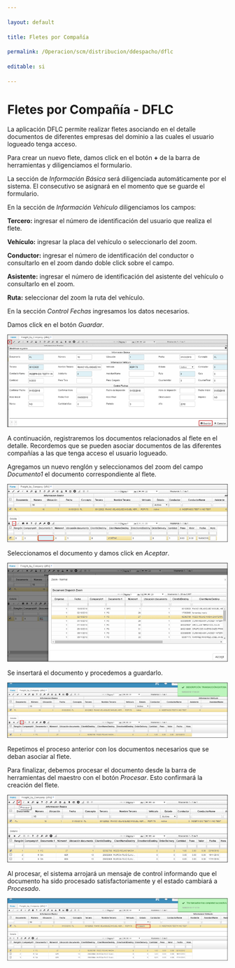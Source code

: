 ```yaml
---

layout: default

title: Fletes por Compañía

permalink: /Operacion/scm/distribucion/ddespacho/dflc

editable: si

---
```




# Fletes por Compañía - DFLC



La aplicación DFLC permite realizar fletes asociando en el detalle documentos de diferentes empresas del dominio a las cuales el usuario logueado tenga acceso.  



Para crear un nuevo flete, damos click en el botón **+** de la barra de herramientas y diligenciamos el formulario.  



La sección de _Información Básica_ será diligenciada automáticamente por el sistema. El consecutivo se asignará en el momento que se guarde el formulario.  



En la sección de _Información Vehículo_ diligenciamos los campos:  



**Tercero:** ingresar el número de identificación del usuario que realiza el flete.  

**Vehículo:** ingresar la placa del vehículo o seleccionarlo del zoom.  

**Conductor:** ingresar el número de identificación del conductor o consultarlo en el zoom dando doble click sobre el campo.  

**Asistente:** ingresar el número de identificación del asistente del vehículo o consultarlo en el zoom.  

**Ruta:** seleccionar del zoom la ruta del vehículo.  



En la sección _Control Fechas_ ingresamos los datos necesarios.  



Damos click en el botón _Guardar_.  



![](dflc.png)



A continuación, registraremos los documentos relacionados al flete en el detalle. Recordemos que se pueden asociar documentos de las diferentes compañías a las que tenga acceso el usuario logueado.  



Agregamos un nuevo renglón y seleccionamos del zoom del campo _Documento1_ el documento correspondiente al flete.  



![](dflc1.png)



Seleccionamos el documento y damos click en _Aceptar_.  



![](dflc2.png)



Se insertará el documento y procedemos a guardarlo.  



![](dflc3.png)



Repetimos el proceso anterior con los documentos necesarios que se deban asociar al flete.  



Para finalizar, debemos procesar el documento desde la barra de herramientas del maestro con el botón _Procesar_. Esto confirmará la creación del flete.  



![](dflc4.png)



Al procesar, el sistema arrojará un mensaje de control informando que el documento ha sido procesado satisfactoriamente y el estado cambiará a _Procesado_.  



![](dflc5.png)



